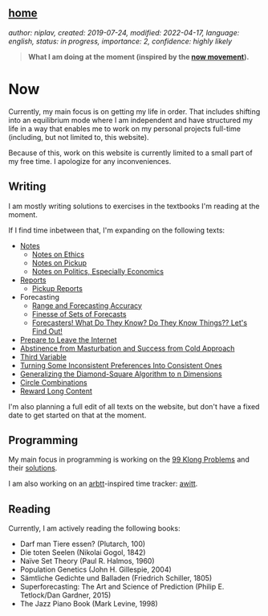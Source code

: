 [home](./index.md)
------------------

*author: niplav, created: 2019-07-24, modified: 2022-04-17, language: english, status: in progress, importance: 2, confidence: highly likely*

> __What I am doing at the moment (inspired by the
> [now movement](https://nownownow.com/about)).__

Now
====

Currently, my main focus is on getting my life in order. That includes
shifting into an equilibrium mode where I am independent and have
structured my life in a way that enables me to work on my personal
projects full-time (including, but not limited to, this website).

Because of this, work on this website is currently limited to a small
part of my free time. I apologize for any inconveniences.

Writing
-------

I am mostly writing solutions to exercises in the textbooks I'm reading
at the moment.

If I find time inbetween that, I'm expanding on the following texts:

* [Notes](./notes.html)
	* [Notes on Ethics](./notes_on_ethics.html)
	* [Notes on Pickup](./notes_on_pickup.html)
	* [Notes on Politics, Especially Economics](./notes_on_politics_especially_economics.html)
* [Reports](./reports.html)
	* [Pickup Reports](./pickup_reports.html)
* Forecasting
	* [Range and Forecasting Accuracy](./range_and_forecasting_accuracy.html)
	* [Finesse of Sets of Forecasts](./finesse.html)
	* [Forecasters! What Do They Know? Do They Know Things?? Let's Find Out!](./forecasters.html)
* [Prepare to Leave the Internet](./leave.html)
* [Abstinence from Masturbation and Success from Cold Approach](./masturbation_and_attractiveness.html)
* [Third Variable](./third.html)
* [Turning Some Inconsistent Preferences Into Consistent Ones](./turning.html)
* [Generalizing the Diamond-Square Algorithm to n Dimensions](./diamond.html)
* [Circle Combinations](./circle_combinations.html)
* [Reward Long Content](./reward.html)

I'm also planning a full edit of all texts on the website, but don't
have a fixed date to get started on that at the moment.

Programming
-----------

My main focus in programming is working on the [99
Klong Problems](./99_klong_problems.html) and their
[solutions](./99_problems_klong_solution.html).

I am also working on an [arbtt](https://arbtt.nomeata.de/)-inspired time
tracker: [awitt](https://github.com/niplav/awitt).

Reading
-------

Currently, I am actively reading the following books:

* Darf man Tiere essen? (Plutarch, 100)
* Die toten Seelen (Nikolai Gogol, 1842)
* Naïve Set Theory (Paul R. Halmos, 1960)
* Population Genetics (John H. Gillespie, 2004)
* Sämtliche Gedichte und Balladen (Friedrich Schiller, 1805)
* Superforecasting: The Art and Science of Prediction (Philip E. Tetlock/Dan Gardner, 2015)
* The Jazz Piano Book (Mark Levine, 1998)
